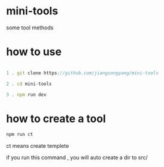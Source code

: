 # mini-tools
some tool methods

# how to use
``` javascript 

1 . git clone https://github.com/jiangsongyang/mini-tools

2 . cd mini-tools

3 . npm run dev

```

# how to create a tool

``` javascript
npm run ct
```

ct means create templete

if you run this command , you will auto create a dir to src/